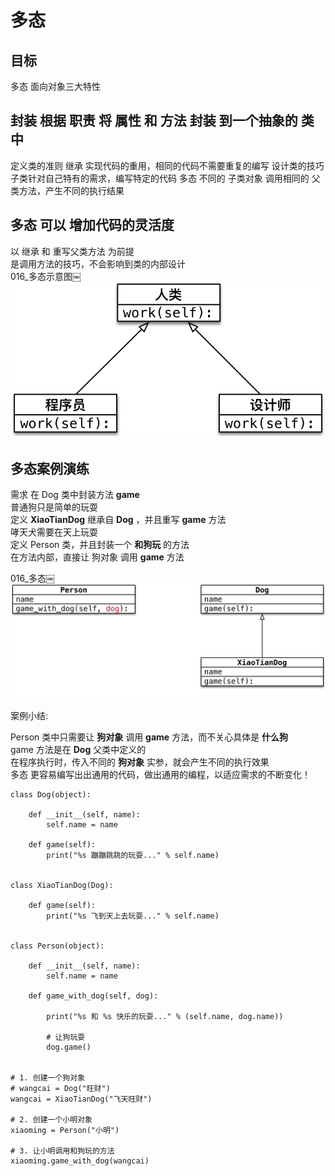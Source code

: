 # 多态

## 目标
多态
面向对象三大特性

## 封装 根据 职责 将 属性 和 方法 封装 到一个抽象的 类 中
定义类的准则
继承 实现代码的重用，相同的代码不需要重复的编写
设计类的技巧
子类针对自己特有的需求，编写特定的代码
多态 不同的 子类对象 调用相同的 父类方法，产生不同的执行结果

## 多态 可以 增加代码的灵活度
以 继承 和 重写父类方法 为前提  
是调用方法的技巧，不会影响到类的内部设计  
016_多态示意图￼
![img](https://github.com/marxlee/Development-doc/blob/master/python/images/py_a4_1.png)

## 多态案例演练
需求
在 Dog 类中封装方法 __game__  
普通狗只是简单的玩耍    
定义  __XiaoTianDog__ 继承自  __Dog__  ，并且重写 __game__ 方法  
哮天犬需要在天上玩耍  
定义 Person 类，并且封装一个 __和狗玩__ 的方法  
在方法内部，直接让 狗对象 调用 __game__ 方法  

016_多态￼  
![img](https://github.com/marxlee/Development-doc/blob/master/python/images/py_a4_2.png)

案例小结:  

Person 类中只需要让 __狗对象__ 调用 __game__ 方法，而不关心具体是 __什么狗__  
game 方法是在 __Dog__ 父类中定义的  
在程序执行时，传入不同的 __狗对象__ 实参，就会产生不同的执行效果  
多态 更容易编写出出通用的代码，做出通用的编程，以适应需求的不断变化！  

```
class Dog(object):

    def __init__(self, name):
        self.name = name

    def game(self):
        print("%s 蹦蹦跳跳的玩耍..." % self.name)


class XiaoTianDog(Dog):

    def game(self):
        print("%s 飞到天上去玩耍..." % self.name)


class Person(object):

    def __init__(self, name):
        self.name = name

    def game_with_dog(self, dog):

        print("%s 和 %s 快乐的玩耍..." % (self.name, dog.name))

        # 让狗玩耍
        dog.game()


# 1. 创建一个狗对象
# wangcai = Dog("旺财")
wangcai = XiaoTianDog("飞天旺财")

# 2. 创建一个小明对象
xiaoming = Person("小明")

# 3. 让小明调用和狗玩的方法
xiaoming.game_with_dog(wangcai)
        
```        


